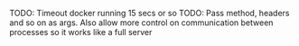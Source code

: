 

TODO: Timeout docker running 15 secs or so
TODO: Pass method, headers and so on as args. Also allow more control on communication between processes so it works like a full server
